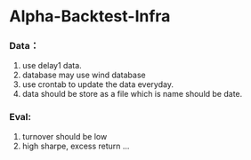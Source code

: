 # Alpha-Backtest-Infra

### Data：
1. use delay1 data.
2. database may use wind database
3. use crontab to update the data everyday.
4. data should be store as a file which is name should be date.


### Eval:
1. turnover should be low
2. high sharpe, excess return ...

